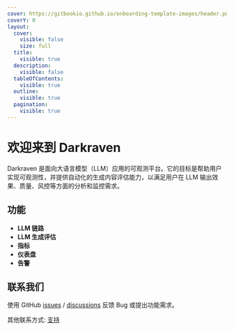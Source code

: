```yaml
---
cover: https://gitbookio.github.io/onboarding-template-images/header.png
coverY: 0
layout:
  cover:
    visible: false
    size: full
  title:
    visible: true
  description:
    visible: false
  tableOfContents:
    visible: true
  outline:
    visible: true
  pagination:
    visible: true
---
```


# 欢迎来到 Darkraven

Darkraven 是面向大语言模型（LLM）应用的可观测平台。它的目标是帮助用户实现可观测性，并提供自动化的生成内容评估能力，以满足用户在 LLM 输出效果、质量、风控等方面的分析和监控需求。

## 功能

* **LLM 链路**
* **LLM 生成评估**
* **指标**
* **仪表盘**
* **告警**



## 联系我们

使用 GitHub [issues](https://github.com/codedog-ai/darkraven-community/issues) / [discussions](https://github.com/codedog-ai/darkraven-community/discussions) 反馈 Bug 或提出功能需求。

其他联系方式: [支持](other/zhi-chi.md)
